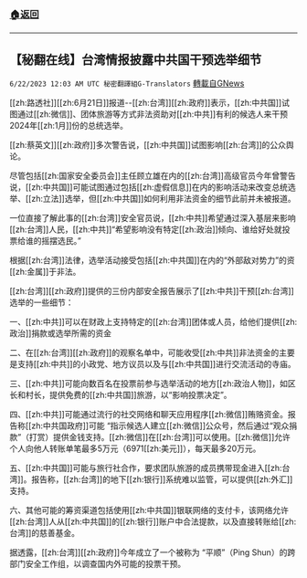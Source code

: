 ###  [:house:返回](README.md)
---


## 【秘翻在线】台湾情报披露中共国干预选举细节
`6/22/2023 12:03 AM UTC 秘密翻譯組G-Translators` [轉載自GNews](https://gnews.org/articles/1402423)

        

[[zh:路透社]][[zh:6月21日]]报道--[[zh:台湾]][[zh:政府]]表示，[[zh:中共国]]试图通过[[zh:微信]]、团体旅游等方式非法资助对[[zh:中共]]有利的候选人来干预2024年[[zh:1月]]份的总统选举。

[[zh:蔡英文]][[zh:政府]]多次警告说，[[zh:中共国]]试图影响[[zh:台湾]]的公众舆论。

尽管包括[[zh:国家安全委员会]]主任顾立雄在内的[[zh:台湾]]高级官员今年曾警告说，[[zh:中共国]]可能试图通过包括[[zh:虚假信息]]在内的影响活动来改变总统选举、[[zh:立法]]选举，但[[zh:中共国]]如何利用非法资金的细节此前并未被报道。

一位直接了解此事的[[zh:台湾]]安全官员说，[[zh:中共]]希望通过深入基层来影响[[zh:台湾]]人民，[[zh:中共]]“希望影响没有特定[[zh:政治]]倾向、谁给好处就投票给谁的摇摆选民。”

根据[[zh:台湾]]法律，选举活动接受包括[[zh:中共国]]在内的“外部敌对势力”的资[[zh:金属]]于非法。

[[zh:台湾]][[zh:政府]]提供的三份内部安全报告展示了[[zh:中共]]干预[[zh:台湾]]选举的一些细节：

一、[[zh:中共]]可以在财政上支持特定的[[zh:台湾]]团体或人员，给他们提供[[zh:政治]]捐款或选举所需的资金

二、在[[zh:台湾]][[zh:政府]]的观察名单中，可能收受[[zh:中共]]非法资金的主要是支持[[zh:中共]]的小政党、地方议员以及与[[zh:中共国]]进行交流活动的寺庙。

三、[[zh:中共]]可能向数百名在投票前参与选举活动的地方[[zh:政治人物]]，如区长和村长，提供免费的[[zh:中共国]]旅游，以“影响投票决定”。

四、[[zh:中共]]可能通过流行的社交网络和聊天应用程序[[zh:微信]]贿赂资金。报告称[[zh:中共国政府]]可能 “指示候选人建立[[zh:微信]]公众号，然后通过“观众捐款”（打赏）提供金钱支持。[[zh:微信]]在[[zh:台湾]]可以使用。[[zh:微信]]允许个人向他人转账单笔最多5万元（6971[[zh:美元]]），每天最多20万元。

五、[[zh:中共国]]可能与旅行社合作，要求团队旅游的成员携带现金进入[[zh:台湾]]。报告称，[[zh:台湾]]的地下[[zh:银行]]系统难以监管，可以提供[[zh:外汇]]支持。

六、其他可能的筹资渠道包括使用[[zh:中共国]]银联网络的支付卡，该网络允许[[zh:台湾]]人从[[zh:中共国]]的[[zh:银行]]账户中合法提款，以及直接转账给[[zh:台湾]]的慈善基金。

据透露，[[zh:台湾]][[zh:政府]]今年成立了一个被称为 “平顺”（Ping Shun）的跨部门安全工作组，以调查国内外可能的投票干预。
